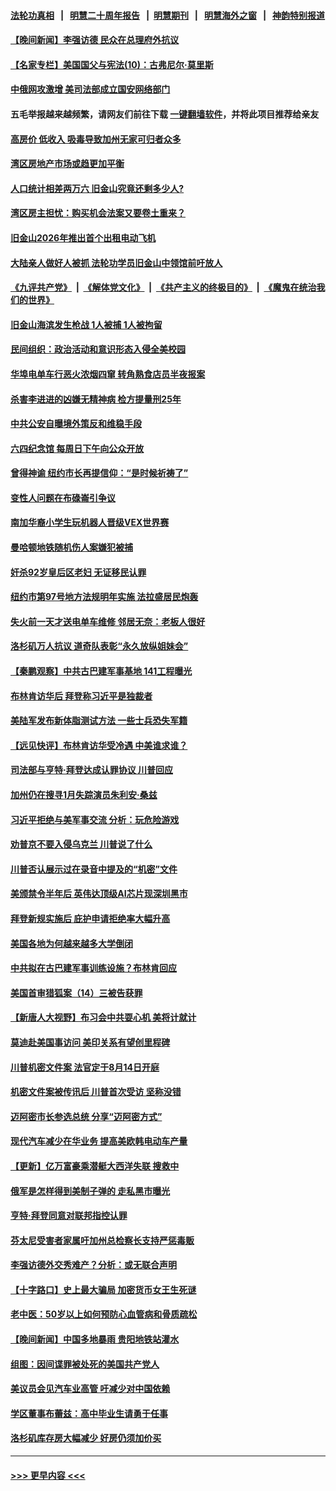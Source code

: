 #### [法轮功真相](https://github.com/gfw-breaker/truth/blob/master/README.md?t=0) &nbsp;&nbsp;|&nbsp;&nbsp; [明慧二十周年报告](https://github.com/gfw-breaker/mh-reports/blob/master/README.md?t=0) &nbsp;&nbsp;|&nbsp;&nbsp;[明慧期刊](https://github.com/gfw-breaker/mh-qikan) &nbsp;&nbsp;|&nbsp;&nbsp; [明慧海外之窗](https://github.com/gfw-breaker/mh-news/blob/master/README.md?t=0) &nbsp;&nbsp;|&nbsp;&nbsp; [神韵特别报道](https://github.com/gfw-breaker/mh-news/blob/master/shenyun.md?t=0)
#### [【晚间新闻】李强访德 民众在总理府外抗议](../pages/nsc412/n14020187.md?t=06212143) 
#### [【名家专栏】美国国父与宪法(10)：古弗尼尔‧莫里斯](../pages/nsc412/n14016751.md?t=06212143) 
#### [中俄网攻激增 美司法部成立国安网络部门](../pages/nsc412/n14020109.md?t=06212143) 
#### 五毛举报越来越频繁，请网友们前往下载 [一键翻墙软件](https://github.com/gfw-breaker/ssr-accounts)，并将此项目推荐给亲友
#### [高房价 低收入 吸毒导致加州无家可归者众多](../pages/nsc412/n14020111.md?t=06212143) 
#### [湾区房地产市场或趋更加平衡](../pages/nsc412/n14020108.md?t=06212143) 
#### [人口统计相差两万六 旧金山究竟还剩多少人?](../pages/nsc412/n14020106.md?t=06212143) 
#### [湾区房主担忧：购买机会法案又要卷土重来？](../pages/nsc412/n14020094.md?t=06212143) 
#### [旧金山2026年推出首个出租电动飞机](../pages/nsc412/n14020078.md?t=06212143) 
#### [大陆亲人做好人被抓  法轮功学员旧金山中领馆前吁放人](../pages/nsc412/n14020046.md?t=06212143) 
#### [《九评共产党》](https://github.com/begood0513/9ping.md/blob/master/README.md) &nbsp;|&nbsp; [《解体党文化》](../../../../jtdwh.md/blob/master/README.md)  &nbsp;|&nbsp; [《共产主义的终极目的》](../../../../gczydzjmd.md/blob/master/README.md) &nbsp;|&nbsp; [《魔鬼在统治我们的世界》](../../../../mgztzwmdsj.md/blob/master/README.md) 
#### [旧金山海滨发生枪战 1人被捕 1人被拘留](../pages/nsc412/n14020037.md?t=06212143) 
#### [民间组织：政治活动和意识形态入侵全美校园](../pages/nsc412/n14020039.md?t=06212143) 
#### [华埠电单车行恶火浓烟四窜 转角熟食店员半夜报案](../pages/nsc412/n14020000.md?t=06212143) 
#### [杀害李进进的凶嫌无精神病 检方提量刑25年](../pages/nsc412/n14019996.md?t=06212143) 
#### [中共公安自曝境外策反和维稳手段](../pages/nsc412/n14020041.md?t=06212143) 
#### [六四纪念馆 每周日下午向公众开放](../pages/nsc412/n14020023.md?t=06212143) 
#### [曾得神谕 纽约市长再提信仰：“是时候祈祷了”](../pages/nsc412/n14020021.md?t=06212143) 
#### [变性人问题在布碌崙引争议](../pages/nsc412/n14020015.md?t=06212143) 
#### [南加华裔小学生玩机器人晋级VEX世界赛](../pages/nsc412/n14019991.md?t=06212143) 
#### [曼哈顿地铁随机伤人案嫌犯被捕](../pages/nsc412/n14019983.md?t=06212143) 
#### [奸杀92岁皇后区老妇 无证移民认罪](../pages/nsc412/n14019982.md?t=06212143) 
#### [纽约市第97号地方法规明年实施 法拉盛居民炮轰](../pages/nsc412/n14019993.md?t=06212143) 
#### [失火前一天才送电单车维修 邻居无奈：老板人很好](../pages/nsc412/n14019998.md?t=06212143) 
#### [洛杉矶万人抗议 道奇队表彰“永久放纵姐妹会”](../pages/nsc412/n14019992.md?t=06212143) 
#### [【秦鹏观察】中共古巴建军事基地 141工程曝光](../pages/nsc412/n14019876.md?t=06212143) 
#### [布林肯访华后 拜登称习近平是独裁者](../pages/nsc412/n14019940.md?t=06212143) 
#### [美陆军发布新体脂测试方法 一些士兵恐失军籍](../pages/nsc412/n14019861.md?t=06212143) 
#### [【远见快评】布林肯访华受冷遇 中美谁求谁？](../pages/nsc412/n14019836.md?t=06212143) 
#### [司法部与亨特‧拜登达成认罪协议 川普回应](../pages/nsc412/n14019799.md?t=06212143) 
#### [加州仍在搜寻1月失踪演员朱利安·桑兹](../pages/nsc412/n14019862.md?t=06212143) 
#### [习近平拒绝与美军事交流 分析：玩危险游戏](../pages/nsc412/n14019709.md?t=06212143) 
#### [劝普京不要入侵乌克兰 川普说了什么](../pages/nsc412/n14019767.md?t=06212143) 
#### [川普否认展示过在录音中提及的“机密”文件](../pages/nsc412/n14019758.md?t=06212143) 
#### [美颁禁令半年后 英伟达顶级AI芯片现深圳黑市](../pages/nsc412/n14019731.md?t=06212143) 
#### [拜登新规实施后 庇护申请拒绝率大幅升高](../pages/nsc412/n14019801.md?t=06212143) 
#### [美国各地为何越来越多大学倒闭](../pages/nsc412/n14019793.md?t=06212143) 
#### [中共拟在古巴建军事训练设施？布林肯回应](../pages/nsc412/n14019773.md?t=06212143) 
#### [美国首审猎狐案（14）三被告获罪](../pages/nsc412/n14019788.md?t=06212143) 
#### [【新唐人大视野】布习会中共耍心机 美将计就计](../pages/nsc412/n14019749.md?t=06212143) 
#### [莫迪赴美国事访问 美印关系有望创里程碑](../pages/nsc412/n14019738.md?t=06212143) 
#### [川普机密文件案 法官定于8月14日开庭](../pages/nsc412/n14019720.md?t=06212143) 
#### [机密文件案被传讯后 川普首次受访 坚称没错](../pages/nsc412/n14019729.md?t=06212143) 
#### [迈阿密市长参选总统 分享“迈阿密方式”](../pages/nsc412/n14019740.md?t=06212143) 
#### [现代汽车减少在华业务 提高美欧韩电动车产量](../pages/nsc412/n14019694.md?t=06212143) 
#### [【更新】亿万富豪乘潜艇大西洋失联 搜救中](../pages/nsc412/n14019477.md?t=06212143) 
#### [俄军是怎样得到美制子弹的 走私黑市曝光](../pages/nsc412/n14019601.md?t=06212143) 
#### [亨特‧拜登同意对联邦指控认罪](../pages/nsc412/n14019691.md?t=06212143) 
#### [芬太尼受害者家属吁加州总检察长支持严惩毒贩](../pages/nsc412/n14019298.md?t=06212143) 
#### [李强访德外交秀难产？分析：或无联合声明](../pages/nsc412/n14019652.md?t=06212143) 
#### [【十字路口】史上最大骗局 加密货币女王生死谜](../pages/nsc412/n14019612.md?t=06212143) 
#### [老中医：50岁以上如何预防心血管病和骨质疏松](../pages/nsc412/n14019279.md?t=06212143) 
#### [【晚间新闻】中国多地暴雨 贵阳地铁站灌水](../pages/nsc412/n14019467.md?t=06212143) 
#### [组图：因间谍罪被处死的美国共产党人](../pages/nsc412/n14019237.md?t=06212143) 
#### [美议员会见汽车业高管 吁减少对中国依赖](../pages/nsc412/n14019435.md?t=06212143) 
#### [学区董事布蕾兹：高中毕业生请勇于任事](../pages/nsc412/n14019428.md?t=06212143) 
#### [洛杉矶库存房大幅减少 好房仍须加价买](../pages/nsc412/n14019408.md?t=06212143) 

----
#### [ >>> 更早内容 <<< ](../indexes/nsc412-earlier.md)
